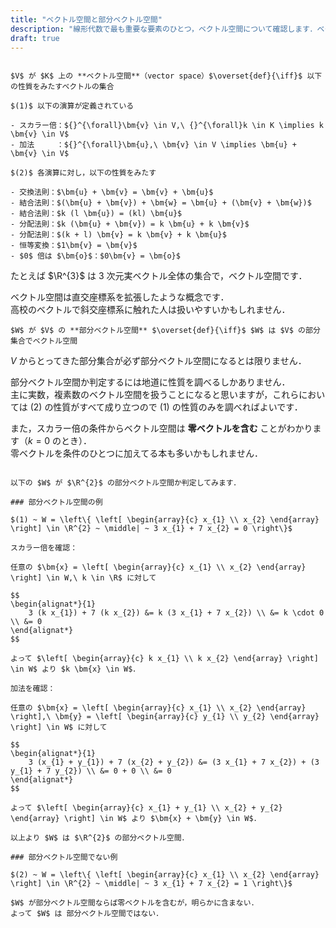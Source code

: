 ```yaml
---
title: "ベクトル空間と部分ベクトル空間"
description: "線形代数で最も重要な要素のひとつ，ベクトル空間について確認します．ベクトル空間は直交座標系を拡張したような概念です．"
draft: true
---
```


~~~definition:ベクトル空間

$V$ が $K$ 上の **ベクトル空間**（vector space）$\overset{def}{\iff}$ 以下の性質をみたすベクトルの集合

$(1)$ 以下の演算が定義されている

- スカラー倍：${}^{\forall}\bm{v} \in V,\ {}^{\forall}k \in K \implies k \bm{v} \in V$
- 加法　　　：${}^{\forall}\bm{u},\ \bm{v} \in V \implies \bm{u} + \bm{v} \in V$

$(2)$ 各演算に対し，以下の性質をみたす

- 交換法則：$\bm{u} + \bm{v} = \bm{v} + \bm{u}$
- 結合法則：$(\bm{u} + \bm{v}) + \bm{w} = \bm{u} + (\bm{v} + \bm{w})$
- 結合法則：$k (l \bm{u}) = (kl) \bm{u}$
- 分配法則：$k (\bm{u} + \bm{v}) = k \bm{u} + k \bm{v}$
- 分配法則：$(k + l) \bm{v} = k \bm{v} + k \bm{u}$
- 恒等変換：$1\bm{v} = \bm{v}$
- $0$ 倍は $\bm{o}$：$0\bm{v} = \bm{o}$

~~~

たとえば $\R^{3}$ は $3$ 次元実ベクトル全体の集合で，ベクトル空間です．

ベクトル空間は直交座標系を拡張したような概念です．  
高校のベクトルで斜交座標系に触れた人は扱いやすいかもしれません．

~~~definition:部分ベクトル空間
$W$ が $V$ の **部分ベクトル空間** $\overset{def}{\iff}$ $W$ は $V$ の部分集合でベクトル空間
~~~

$V$ からとってきた部分集合が必ず部分ベクトル空間になるとは限りません．

部分ベクトル空間か判定するには地道に性質を調べるしかありません．  
主に実数，複素数のベクトル空間を扱うことになると思いますが，これらにおいては $(2)$ の性質がすべて成り立つので $(1)$ の性質のみを調べればよいです．

また，スカラー倍の条件からベクトル空間は **零ベクトルを含む** ことがわかります（$k = 0$ のとき）．  
零ベクトルを条件のひとつに加えてる本も多いかもしれません．

~~~spoiler:open:例

以下の $W$ が $\R^{2}$ の部分ベクトル空間か判定してみます．

### 部分ベクトル空間の例

$(1) ~ W = \left\{ \left[ \begin{array}{c} x_{1} \\ x_{2} \end{array} \right] \in \R^{2} ~ \middle| ~ 3 x_{1} + 7 x_{2} = 0 \right\}$

スカラー倍を確認：

任意の $\bm{x} = \left[ \begin{array}{c} x_{1} \\ x_{2} \end{array} \right] \in W,\ k \in \R$ に対して

$$
\begin{alignat*}{1}
    3 (k x_{1}) + 7 (k x_{2}) &= k (3 x_{1} + 7 x_{2}) \\ &= k \cdot 0 \\ &= 0
\end{alignat*}
$$

よって $\left[ \begin{array}{c} k x_{1} \\ k x_{2} \end{array} \right] \in W$ より $k \bm{x} \in W$．

加法を確認：

任意の $\bm{x} = \left[ \begin{array}{c} x_{1} \\ x_{2} \end{array} \right],\ \bm{y} = \left[ \begin{array}{c} y_{1} \\ y_{2} \end{array} \right] \in W$ に対して

$$
\begin{alignat*}{1}
    3 (x_{1} + y_{1}) + 7 (x_{2} + y_{2}) &= (3 x_{1} + 7 x_{2}) + (3 y_{1} + 7 y_{2}) \\ &= 0 + 0 \\ &= 0
\end{alignat*}
$$

よって $\left[ \begin{array}{c} x_{1} + y_{1} \\ x_{2} + y_{2} \end{array} \right] \in W$ より $\bm{x} + \bm{y} \in W$．

以上より $W$ は $\R^{2}$ の部分ベクトル空間．

### 部分ベクトル空間でない例

$(2) ~ W = \left\{ \left[ \begin{array}{c} x_{1} \\ x_{2} \end{array} \right] \in \R^{2} ~ \middle| ~ 3 x_{1} + 7 x_{2} = 1 \right\}$

$W$ が部分ベクトル空間ならば零ベクトルを含むが，明らかに含まない．  
よって $W$ は 部分ベクトル空間ではない．

~~~

